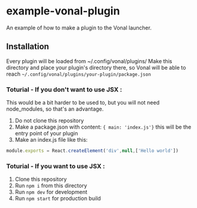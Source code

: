 # example-vonal-plugin
An example of how to make a plugin to the Vonal launcher.

## Installation
Every plugin will be loaded from ~/.config/vonal/plugins/
Make this directory and place your plugin's directory there, 
so Vonal will be able to reach `~/.config/vonal/plugins/your-plugin/package.json`

### Toturial - If you don't want to use JSX : 
This would be a bit harder to be used to, but you will not need node_modules, so that's an advantage.

1. Do not clone this repository
2. Make a package.json with content: `{ main: 'index.js'}` this will be the entry point of your plugin
3. Make an index.js file like this:
```js
module.exports = React.createElement('div',null,['Hello world'])
```


### Toturial - If you want to use JSX :
1. Clone this repository 
2. Run `npm i` from this directory
3. Run `npm dev` for development
4. Run `npm start` for production build
